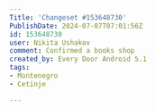 ```yaml
---
Title: 'Changeset #153648730'
PublishDate: 2024-07-07T07:01:56Z
id: 153648730
user: Nikita Ushakov
comment: Confirmed a books shop
created_by: Every Door Android 5.1
tags:
- Montenegro
- Cetinje

---
```

